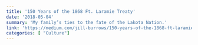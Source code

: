 ```yaml
---
title: '150 Years of the 1868 Ft. Laramie Treaty'
date: '2018-05-04'
summary: 'My family’s ties to the fate of the Lakota Nation.'
link: 'https://medium.com/jill-burrows/150-years-of-the-1868-ft-laramie-treaty-985b87b01107'
categories: [ "Culture"]
---
```

